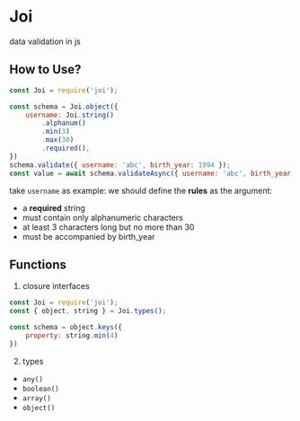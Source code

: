 # Joi
data validation in js

## How to Use?
```javascript
const Joi = require('joi');

const schema = Joi.object({
    username: Joi.string()
        .alphanum()
        .min(3)
        .max(30)
        .required(),
})
schema.validate({ username: 'abc', birth_year: 1994 });
const value = await schema.validateAsync({ username: 'abc', birth_year: 1994 });
```

take `username` as example: we should define the **rules** as the argument:
- a **required** string
- must contain only alphanumeric characters
- at least 3 characters long but no more than 30
- must be accompanied by birth_year

## Functions
1. closure interfaces
```javascript
const Joi = require('joi');
const { object, string } = Joi.types();

const schema = object.keys({
    property: string.min(4)
})
```

2. types
- `any()`
- `boolean()`
- `array()`
- `object()`